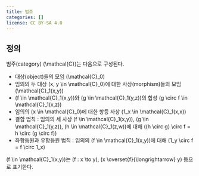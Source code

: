 ```yaml
---
title: 범주
categories: []
license: CC BY-SA 4.0
---
```


## 정의
범주(category) \(\mathcal{C}\)는 다음으로 구성된다.

* 대상(object)들의 모임 \(\mathcal{C}_0\)
* 임의의 두 대상 \(x, y \in \mathcal{C}_0\)에 대한 사상(morphism)들의 모임 \(\mathcal{C}_1(x,y)\)
* \(f \in \mathcal{C}_1(x,y)\)와 \(g \in \mathcal{C}_1(y,z)\)의 합성 \(g \circ f \in \mathcal{C}_1(x,z)\)
* 임의의 \(x \in \mathcal{C}_0\)에 대한 항등 사상 \(1_x \in \mathcal{C}_1(x,x)\)
* 결합 법칙 : 임의의 세 사상 \(f \in \mathcal{C}_1(x,y)\), \(g \in \mathcal{C}_1(y,z)\), \(h \in \mathcal{C}_1(z,w)\)에 대해 \((h \circ g) \circ f = h \circ (g \circ f)\)
* 좌항등원과 우항등원 법칙 : 임의의 \(f \in \mathcal{C}_1(x,y)\)에 대해 \(1_y \circ f = f \circ 1_x\)

\(f \in \mathcal{C}_1(x,y)\)는 \(f : x \to y\), \(x \overset{f}{\longrightarrow} y\) 등으로 표기한다.
